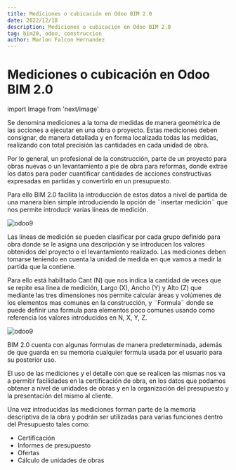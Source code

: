 ```yaml
---
title: Mediciones o cubicación en Odoo BIM 2.0
date: 2022/12/18
description: Mediciones o cubicación en Odoo BIM 2.0
tag: bim20, odoo, construccion
author: Marlon Falcon Hernandez
---
```


# Mediciones o cubicación en Odoo BIM 2.0

import Image from 'next/image'

Se denomina mediciones a la toma de medidas de manera geométrica de las acciones a ejecutar en una obra o proyecto. Estas mediciones deben consignar, de manera detallada y en forma localizada todas las medidas, realizando con total precisión las cantidades en cada unidad de obra.

Por lo general, un profesional de la construcción, parte de un proyecto para obras nuevas o un levantamiento a pie de obra para reformas, donde extrae los datos para poder cuantificar cantidades de acciones constructivas expresadas en partidas y convertirlo en un presupuesto.

Para ello BIM 2.0 facilita la introducción de estos datos a nivel de partida de una manera bien simple introduciendo la opción de ¨insertar medición¨ que nos permite introducir varias líneas de medición.

<Image
  src="/images/posts/bim_01.png"
  alt="odoo9"
  width={900}
  height={95}
  priority
  className="next-image"
/>

Las líneas de medición se pueden clasificar por cada grupo definido para obra donde se le asigna una descripción y se introducen los valores obtenidos del proyecto o el levantamiento realizado. Las mediciones deben tomarse teniendo en cuenta la unidad de medida en que vamos a medir la partida que la contiene.

Para ello está habilitado Cant (N) que nos indica la cantidad de veces que se repite esa línea de medición, Largo (X), Ancho (Y) y Alto (Z) que mediante las tres dimensiones nos permite calcular áreas y volúmenes de los elementos mas comunes en la construcción, y ¨Formula¨ donde se puede definir una formula para elementos poco comunes usando como referencia los valores introducidos en N, X, Y, Z.

<Image
  src="/images/posts/bim_02.png"
  alt="odoo9"
  width={1024}
  height={768}
  priority
  className="next-image"
/>

BIM 2.0 cuenta con algunas formulas de manera predeterminada, además de que guarda en su memoria cualquier formula usada por el usuario para su posterior uso.

El uso de las mediciones y el detalle con que se realicen las mismas nos va a permitir facilidades en la certificación de obra, en los datos que podamos obtener a nivel de unidades de obras y en la organización del presupuesto y la presentación del mismo al cliente.

Una vez introducidas las mediciones forman parte de la memoria descriptiva de la obra y podrán ser utilizadas para varias funciones dentro del Presupuesto tales como:

- Certificación
- Informes de presupuesto
- Ofertas
- Cálculo de unidades de obras
